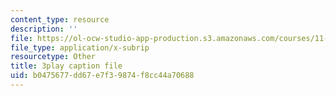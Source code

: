 ```yaml
---
content_type: resource
description: ''
file: https://ol-ocw-studio-app-production.s3.amazonaws.com/courses/11-601-introduction-to-environmental-policy-and-planning-fall-2016/b0475677dd67e7f39874f8cc44a70688_U_sZrNjbj1I.srt
file_type: application/x-subrip
resourcetype: Other
title: 3play caption file
uid: b0475677-dd67-e7f3-9874-f8cc44a70688
---
```

